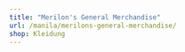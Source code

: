 ```yaml
---
title: "Merilon's General Merchandise"
url: /manila/merilons-general-merchandise/
shop: Kleidung
---
```

